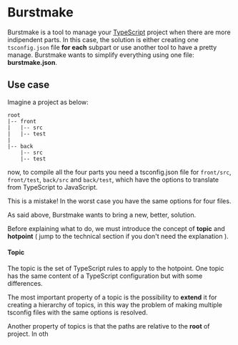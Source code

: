 # Burstmake
Burstmake is a tool to manage your [TypeScript](http://www.typescriptlang.org) project when there are more indipendent parts.
In this case, the solution is either creating one `tsconfig.json` file **for each** subpart or use another tool to have a pretty manage.
Burstmake wants to simplify everything using one file: **burstmake.json**.

## Use case
Imagine a project as below:
```
root
|-- front 
|   |-- src
|   |-- test
|    
|-- back
    |-- src
    |-- test
```
now, to compile all the four parts you need a tsconfig.json file for `front/src`, `front/test`, `back/src` and `back/test`, which have the options to translate from TypeScript to JavaScript.

This is a mistake! In the worst case you have the same options for four files.
 
As said above, Burstmake wants to bring a new, better, solution.

Before explaining what to do, we must introduce the concept of **topic** and **hotpoint** ( jump to the technical section if you don't need the explanation ).

#### Topic
The topic is the set of TypeScript rules to apply to the hotpoint. One topic has the same content of a TypeScript configuration but with some differences.
 
The most important property of a topic is the possibility to **extend** it for creating a hierarchy of topics, in this way the problem of making multiple tsconfig files with the same options is resolved.

Another property of topics is that the paths are relative to the **root** of project. In oth




